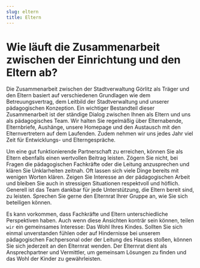 ```yaml
---
slug: eltern
title: Eltern
---
```


# Wie läuft die Zusammenarbeit zwischen der Einrichtung und den Eltern ab?

Die Zusammenarbeit zwischen der Stadtverwaltung Görlitz als Träger und den Eltern basiert auf verschiedenen Grundlagen
wie dem
Betreuungsvertrag, dem Leitbild der Stadtverwaltung und unserer pädagogischen Konzeption. Ein wichtiger Bestandteil
dieser Zusammenarbeit ist der ständige Dialog zwischen Ihnen als Eltern und uns als pädagogisches Team. Wir halten Sie
regelmäßig über Elternabende, Elternbriefe, Aushänge, unsere Homepage und den Austausch mit den Elternvertretern auf dem
Laufenden. Zudem nehmen wir uns
jedes Jahr viel Zeit für Entwicklungs- und Elterngespräche.

Um eine gut funktionierende Partnerschaft zu erreichen, können Sie als Eltern ebenfalls einen
wertvollen Beitrag leisten. Zögern Sie nicht, bei Fragen die pädagogischen Fachkräfte oder die Leitung anzusprechen und
klären Sie Unklarheiten zeitnah. Oft lassen sich viele Dinge bereits mit wenigen Worten klären. Zeigen Sie Interesse
an der pädagogischen Arbeit und bleiben Sie auch in stressigen Situationen respektvoll und höflich. Generell ist das
Team
dankbar für jede Unterstützung, die Eltern bereit sind, zu leisten. Sprechen Sie gerne den Elternrat Ihrer Gruppe an,
wie Sie sich beteiligen können.

Es kann vorkommen, dass Fachkräfte und Eltern unterschiedliche Perspektiven haben. Auch wenn
diese Ansichten konträr sein können, teilen `wir` ein gemeinsames Interesse: Das Wohl Ihres Kindes.
Sollten Sie sich einmal unverstanden fühlen oder auf Hindernisse bei unserem pädagogischen
Fachpersonal oder der Leitung des Hauses stoßen, können Sie sich jederzeit an den Elternrat wenden. Der Elternrat dient
als Ansprechpartner und Vermittler, um gemeinsam Lösungen zu finden
und das Wohl der Kinder zu gewährleisten.
